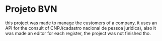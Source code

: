 # Projeto BVN

this project was made to manage the customers of a company, it uses an API for the consult of CNPJ(cadastro nacional de pessoa juridica), also it was made an editor for each register, the project was not finished tho.
